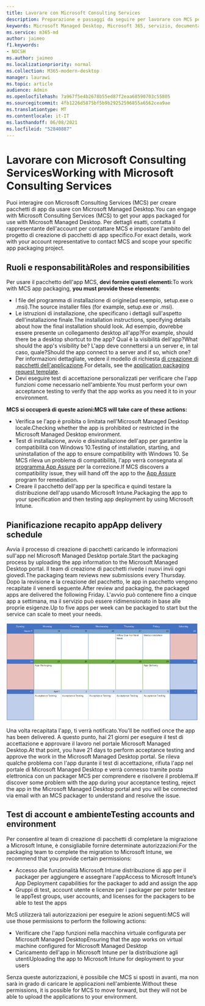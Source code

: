 ```yaml
---
title: Lavorare con Microsoft Consulting Services
description: Preparazione e passaggi da seguire per lavorare con MCS per creare un pacchetto delle app
keywords: Microsoft Managed Desktop, Microsoft 365, servizio, documentazione
ms.service: m365-md
author: jaimeo
f1.keywords:
- NOCSH
ms.author: jaimeo
ms.localizationpriority: normal
ms.collection: M365-modern-desktop
manager: laurawi
ms.topic: article
audience: Admin
ms.openlocfilehash: 7a967f5e4b2678b55ed87f2eaa68590703c55805
ms.sourcegitcommit: 4fb1226d5875bf5b9b29252596855a6562cea9ae
ms.translationtype: MT
ms.contentlocale: it-IT
ms.lasthandoff: 06/08/2021
ms.locfileid: "52840887"
---
```

# <a name="working-with-microsoft-consulting-services"></a><span data-ttu-id="9df24-104">Lavorare con Microsoft Consulting Services</span><span class="sxs-lookup"><span data-stu-id="9df24-104">Working with Microsoft Consulting Services</span></span>

<span data-ttu-id="9df24-105">Puoi interagire con Microsoft Consulting Services (MCS) per creare pacchetti di app da usare con Microsoft Managed Desktop.</span><span class="sxs-lookup"><span data-stu-id="9df24-105">You can engage with Microsoft Consulting Services (MCS) to get your apps packaged for use with Microsoft Managed Desktop.</span></span> <span data-ttu-id="9df24-106">Per dettagli esatti, contatta il rappresentante dell'account per contattare MCS e impostare l'ambito del progetto di creazione di pacchetti di app specifico.</span><span class="sxs-lookup"><span data-stu-id="9df24-106">For exact details, work with your account representative to contact MCS and scope your specific app packaging project.</span></span>

## <a name="roles-and-responsibilities"></a><span data-ttu-id="9df24-107">Ruoli e responsabilità</span><span class="sxs-lookup"><span data-stu-id="9df24-107">Roles and responsibilities</span></span>

<span data-ttu-id="9df24-108">Per usare il pacchetto dell'app MCS, **devi fornire questi elementi:**</span><span class="sxs-lookup"><span data-stu-id="9df24-108">To work with MCS app packaging, **you must provide these elements**:</span></span>

- <span data-ttu-id="9df24-109">I file del programma di installazione di origine(ad esempio, setup.exe o .msi).</span><span class="sxs-lookup"><span data-stu-id="9df24-109">The source installer files (for example, setup.exe or .msi).</span></span>
- <span data-ttu-id="9df24-110">Le istruzioni di installazione, che specificano i dettagli sull'aspetto dell'installazione finale.</span><span class="sxs-lookup"><span data-stu-id="9df24-110">The installation instructions, specifying details about how the final installation should look.</span></span> <span data-ttu-id="9df24-111">Ad esempio, dovrebbe essere presente un collegamento desktop all'app?</span><span class="sxs-lookup"><span data-stu-id="9df24-111">For example, should there be a desktop shortcut to the app?</span></span> <span data-ttu-id="9df24-112">Qual è la visibilità dell'app?</span><span class="sxs-lookup"><span data-stu-id="9df24-112">What should the app's visibility be?</span></span> <span data-ttu-id="9df24-113">L'app deve connettersi a un server e, in tal caso, quale?</span><span class="sxs-lookup"><span data-stu-id="9df24-113">Should the app connect to a server and if so, which one?</span></span> <span data-ttu-id="9df24-114">Per informazioni dettagliate, vedere il modello di richiesta [di creazione di pacchetti dell'applicazione](https://github.com/MicrosoftDocs/microsoft-365-docs/raw/public/microsoft-365/managed-desktop/get-ready/downloads/app-packaging-template.docx).</span><span class="sxs-lookup"><span data-stu-id="9df24-114">For details, see the [application packaging request template](https://github.com/MicrosoftDocs/microsoft-365-docs/raw/public/microsoft-365/managed-desktop/get-ready/downloads/app-packaging-template.docx).</span></span>
- <span data-ttu-id="9df24-115">Devi eseguire test di accettazione personalizzati per verificare che l'app funzioni come necessario nell'ambiente.</span><span class="sxs-lookup"><span data-stu-id="9df24-115">You must perform your own acceptance testing to verify that the app works as you need it to in your environment.</span></span>

<span data-ttu-id="9df24-116">**MCS si occuperà di queste azioni:**</span><span class="sxs-lookup"><span data-stu-id="9df24-116">**MCS will take care of these actions:**</span></span>

- <span data-ttu-id="9df24-117">Verifica se l'app è proibita o limitata nell'Microsoft Managed Desktop locale.</span><span class="sxs-lookup"><span data-stu-id="9df24-117">Checking whether the app is prohibited or restricted in the Microsoft Managed Desktop environment.</span></span>
- <span data-ttu-id="9df24-118">Test di installazione, avvio e disinstallazione dell'app per garantire la compatibilità con Windows 10.</span><span class="sxs-lookup"><span data-stu-id="9df24-118">Testing of installation, starting, and uninstallation of the app to ensure compatibility with Windows 10.</span></span> <span data-ttu-id="9df24-119">Se MCS rileva un problema di compatibilità, l'app verrà consegnata al [programma App Assure](/fasttrack/products-and-capabilities#app-assure) per la correzione.</span><span class="sxs-lookup"><span data-stu-id="9df24-119">If MCS discovers a compatibility issue, they will hand off the app to the [App Assure](/fasttrack/products-and-capabilities#app-assure) program for remediation.</span></span>
- <span data-ttu-id="9df24-120">Creare il pacchetto dell'app per la specifica e quindi testare la distribuzione dell'app usando Microsoft Intune.</span><span class="sxs-lookup"><span data-stu-id="9df24-120">Packaging the app to your specification and then testing app deployment by using Microsoft Intune.</span></span>

## <a name="app-delivery-schedule"></a><span data-ttu-id="9df24-121">Pianificazione recapito app</span><span class="sxs-lookup"><span data-stu-id="9df24-121">App delivery schedule</span></span>

<span data-ttu-id="9df24-122">Avvia il processo di creazione di pacchetti caricando le informazioni sull'app nel Microsoft Managed Desktop portale.</span><span class="sxs-lookup"><span data-stu-id="9df24-122">Start the packaging process by uploading the app information to the Microsoft Managed Desktop portal.</span></span> <span data-ttu-id="9df24-123">Il team di creazione di pacchetti rivede i nuovi invii ogni giovedì.</span><span class="sxs-lookup"><span data-stu-id="9df24-123">The packaging team reviews new submissions every Thursday.</span></span> <span data-ttu-id="9df24-124">Dopo la revisione e la creazione del pacchetto, le app in pacchetto vengono recapitate il venerdì seguente.</span><span class="sxs-lookup"><span data-stu-id="9df24-124">After review and packaging, the packaged apps are delivered the following Friday.</span></span> <span data-ttu-id="9df24-125">L'avvio può contenere fino a cinque app a settimana, ma il servizio può essere ridimensionato in base alle proprie esigenze.</span><span class="sxs-lookup"><span data-stu-id="9df24-125">Up to five apps per week can be packaged to start but the service can scale to meet your needs.</span></span>

![calendario che mostra il flusso di app di giovedì (il 21 in questo esempio), convalida multimediale il giorno successivo, creazione di pacchetti il lunedì successivo (il 25) e recapito dell'app il venerdì successivo (il 29)](../../media/MCS-cal.png)

<span data-ttu-id="9df24-127">Una volta recapitata l'app, ti verrà notificato.</span><span class="sxs-lookup"><span data-stu-id="9df24-127">You'll be notified once the app has been delivered.</span></span> <span data-ttu-id="9df24-128">A questo punto, hai 21 giorni per eseguire il test di accettazione e approvare il lavoro nel portale Microsoft Managed Desktop.</span><span class="sxs-lookup"><span data-stu-id="9df24-128">At that point, you have 21 days to perform acceptance testing and approve the work in the Microsoft Managed Desktop portal.</span></span> <span data-ttu-id="9df24-129">Se rileva qualche problema con l'app durante il test di accettazione, rifiuta l'app nel portale di Microsoft Managed Desktop e verrà connesso tramite posta elettronica con un packager MCS per comprendere e risolvere il problema.</span><span class="sxs-lookup"><span data-stu-id="9df24-129">If discover some problem with the app during your acceptance testing, reject the app in the Microsoft Managed Desktop portal and you will be connected via email with an MCS packager to understand and resolve the issue.</span></span>

## <a name="testing-accounts-and-environment"></a><span data-ttu-id="9df24-130">Test di account e ambiente</span><span class="sxs-lookup"><span data-stu-id="9df24-130">Testing accounts and environment</span></span>

<span data-ttu-id="9df24-131">Per consentire al team di creazione di pacchetti di completare la migrazione a Microsoft Intune, è consigliabile fornire determinate autorizzazioni:</span><span class="sxs-lookup"><span data-stu-id="9df24-131">For the packaging team to complete the migration to Microsoft Intune, we recommend that you provide certain permissions:</span></span>

- <span data-ttu-id="9df24-132">Accesso alle funzionalità Microsoft Intune distribuzione di app per il packager per aggiungere e assegnare l'app</span><span class="sxs-lookup"><span data-stu-id="9df24-132">Access to Microsoft Intune’s App Deployment capabilities for the packager to add and assign the app</span></span>
- <span data-ttu-id="9df24-133">Gruppi di test, account utente e licenze per i packager per poter testare le app</span><span class="sxs-lookup"><span data-stu-id="9df24-133">Test groups, user accounts, and licenses for the packagers to be able to test the apps</span></span>

<span data-ttu-id="9df24-134">McS utilizzerà tali autorizzazioni per eseguire le azioni seguenti:</span><span class="sxs-lookup"><span data-stu-id="9df24-134">MCS will use those permissions to perform the following actions:</span></span>

- <span data-ttu-id="9df24-135">Verificare che l'app funzioni nella macchina virtuale configurata per Microsoft Managed Desktop</span><span class="sxs-lookup"><span data-stu-id="9df24-135">Ensuring that the app works on virtual machine configured for Microsoft Managed Desktop</span></span>
- <span data-ttu-id="9df24-136">Caricamento dell'app in Microsoft Intune per la distribuzione agli utenti</span><span class="sxs-lookup"><span data-stu-id="9df24-136">Uploading the app to Microsoft Intune for deployment to your users</span></span>

<span data-ttu-id="9df24-137">Senza queste autorizzazioni, è possibile che MCS si sposti in avanti, ma non sarà in grado di caricare le applicazioni nell'ambiente.</span><span class="sxs-lookup"><span data-stu-id="9df24-137">Without these permissions, it is possible for MCS to move forward, but they will not be able to upload the applications to your environment.</span></span>
